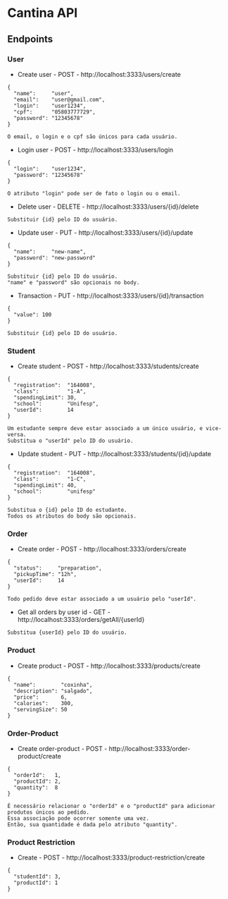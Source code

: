 # Cantina API

## Endpoints

### User

* Create user - POST - http://localhost:3333/users/create

```
{
  "name":     "user",
  "email":    "user@gmail.com",
  "login":    "user1234",
  "cpf":      "05803777729",
  "password": "12345678"
}

O email, o login e o cpf são únicos para cada usuário.
```

* Login user - POST - http://localhost:3333/users/login

```
{
  "login":    "user1234",
  "password": "12345678"
}

O atributo "login" pode ser de fato o login ou o email.
```

* Delete user - DELETE - http://localhost:3333/users/{id}/delete

```
Substituir {id} pelo ID do usuário.
```

* Update user - PUT - http://localhost:3333/users/{id}/update

```
{
  "name":     "new-name",
  "password": "new-password"
}

Substituir {id} pelo ID do usuário.
"name" e "password" são opcionais no body.
```

* Transaction - PUT - http://localhost:3333/users/{id}/transaction

```
{
  "value": 100
}

Substituir {id} pelo ID do usuário.
```

### Student

* Create student - POST - http://localhost:3333/students/create

```
{
  "registration":  "164008",
  "class":         "1-A",
  "spendingLimit": 30,
  "school":        "Unifesp",
  "userId":        14
}

Um estudante sempre deve estar associado a um único usuário, e vice-versa.
Substitua o "userId" pelo ID do usuário.
```

* Update student - PUT - http://localhost:3333/students/{id}/update

```
{
  "registration":  "164008",
  "class":         "1-C",
  "spendingLimit": 40,
  "school":        "unifesp"
}

Substitua o {id} pelo ID do estudante.
Todos os atributos do body são opcionais.
```

### Order

* Create order - POST - http://localhost:3333/orders/create

```
{
  "status":     "preparation",
  "pickupTime": "12h",
  "userId":     14
}

Todo pedido deve estar associado a um usuário pelo "userId".
```

* Get all orders by user id - GET - http://localhost:3333/orders/getAll/{userId}

```
Substitua {userId} pelo ID do usuário.
```

### Product

* Create product - POST - http://localhost:3333/products/create

```
{
  "name":        "coxinha",
  "description": "salgado",
  "price":       6,
  "calories":    300,
  "servingSize": 50
}
```

### Order-Product

* Create order-product - POST - http://localhost:3333/order-product/create

```
{
  "orderId":   1,
  "productId": 2,
  "quantity":  8
}

É necessário relacionar o "orderId" e o "productId" para adicionar produtos únicos ao pedido.
Essa associação pode ocorrer somente uma vez. 
Então, sua quantidade é dada pelo atributo "quantity".
```

### Product Restriction

* Create - POST - http://localhost:3333/product-restriction/create

```
{
  "studentId": 3,
  "productId": 1
}
```
